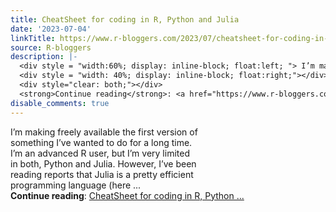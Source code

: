 ```yaml
---
title: CheatSheet for coding in R, Python and Julia
date: '2023-07-04'
linkTitle: https://www.r-bloggers.com/2023/07/cheatsheet-for-coding-in-r-python-and-julia/
source: R-bloggers
description: |-
  <div style = "width:60%; display: inline-block; float:left; "> I’m making freely available the first version of something I’ve wanted to do for a long time. I’m an advanced R user, but I’m very limited in both, Python and Julia. However, I’ve been reading reports that Julia is a pretty efficient programming language (here ...</div>
  <div style = "width: 40%; display: inline-block; float:right;"></div>
  <div style="clear: both;"></div>
  <strong>Continue reading</strong>: <a href="https://www.r-bloggers.com/2023/07/cheatsheet-for-coding-in-r-python-and-julia/">CheatSheet for coding in R, Python ...
disable_comments: true
---
```

<div style = "width:60%; display: inline-block; float:left; "> I’m making freely available the first version of something I’ve wanted to do for a long time. I’m an advanced R user, but I’m very limited in both, Python and Julia. However, I’ve been reading reports that Julia is a pretty efficient programming language (here ...</div>
<div style = "width: 40%; display: inline-block; float:right;"></div>
<div style="clear: both;"></div>
<strong>Continue reading</strong>: <a href="https://www.r-bloggers.com/2023/07/cheatsheet-for-coding-in-r-python-and-julia/">CheatSheet for coding in R, Python ...